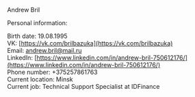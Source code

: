 Andrew Bril  

Personal information:  
  
Birth date: 19.08.1995  
VK: [https://vk.com/brilbazuka](https://vk.com/brilbazuka)  
Email: andrew.bril@mail.ru  
LinkedIn: [https://www.linkedin.com/in/andrew-bril-750612176/](https://www.linkedin.com/in/andrew-bril-750612176/)  
Phone number: +375257861763  
Current location: Minsk  
Current job: Technical Support Specialist at IDFinance  